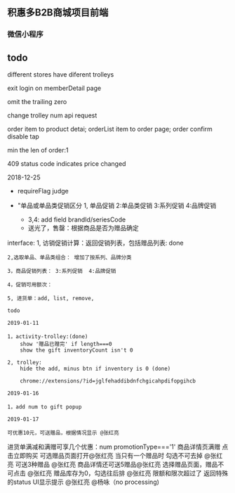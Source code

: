 ## 积惠多B2B商城项目前端

### 微信小程序

## todo

different stores have diferent trolleys

exit login on memberDetail page

omit the trailing zero

change trolley num api request

order item to product detai; orderList item to order page; order confirm disable tap

min the len of order:1

409 status code indicates price changed

2018-12-25

- requireFlag judge

- "单品或单品类促销区分
1, 单品促销   2:单品类促销 3:系列促销  4:品牌促销   
    - 3,4: add field brandId/seriesCode
    - 送光了，售罄：根据商品是否为赠品确定

interface:
    1, 访销促销计算：返回促销列表，包括赠品列表: done

    2,选取单品、单品类组合： 增加了按系列、品牌分类

    3，商品促销列表： 3:系列促销  4:品牌促销

    4，促销可用额次：

    5, 进货单：add, list, remove,

    todo

    2019-01-11

    1，activity-trolley:(done) 
        show '赠品已赠完' if length===0
        show the gift inventoryCount isn't 0

    2, trolley:
        hide the add, minus btn if inventory is 0 (done)

        chrome://extensions/?id=jglfehaddibdnfchgicahpdifopgihcb

    2019-01-16

    1，add num to gift popup

    2019-01-17

    可优惠10元，可送赠品，根据情况显示 @张红亮
进货单满减和满赠可享几个优惠：num promotionType==='1'
商品详情页满赠 点击立即购买 可选赠品页面打开@张红亮
当只有一个赠品时 勾选不可去掉 @张红亮
可送3种赠品 @张红亮
商品详情还可送5赠品@张红亮
选择赠品页面，赠品不可点击 @张红亮
赠品库存为0，勾选往后排 @张红亮
限额和限次超过了 返回特殊的status UI显示提示 @张红亮 @杨咏（no processing)